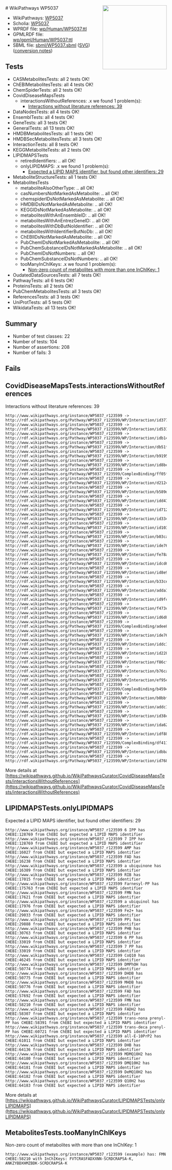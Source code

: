 <img style="float: right; width: 200px" src="../logo.png" />
# WikiPathways WP5037

* WikiPathways: [WP5037](https://identifiers.org/wikipathways:WP5037)
* Scholia: [WP5037](https://scholia.toolforge.org/wikipathways/WP5037)
* WPRDF file: [wp/Human/WP5037.ttl](../wp/Human/WP5037.ttl)
* GPMLRDF file: [wp/gpml/Human/WP5037.ttl](../wp/gpml/Human/WP5037.ttl)
* SBML file: [sbml/WP5037.sbml](../sbml/WP5037.sbml) ([SVG](../sbml/WP5037.svg)) ([conversion notes](../sbml/WP5037.txt))

## Tests
* CASMetabolitesTests: all 2 tests OK!
* ChEBIMetabolitesTests: all 4 tests OK!
* ChemSpiderTests: all 2 tests OK!
* CovidDiseaseMapsTests
    * interactionsWithoutReferences: .x we found 1 problem(s):
        * [Interactions without literature references: 39](#9701cd28)
* DataNodesTests: all 4 tests OK!
* EnsemblTests: all 4 tests OK!
* GeneTests: all 3 tests OK!
* GeneralTests: all 13 tests OK!
* HMDBMetabolitesTests: all 1 tests OK!
* HMDBSecMetabolitesTests: all 3 tests OK!
* InteractionTests: all 8 tests OK!
* KEGGMetaboliteTests: all 2 tests OK!
* LIPIDMAPSTests
    * retiredIdentifiers: .. all OK!
    * onlyLIPIDMAPS: .x we found 1 problem(s):
        * [Expected a LIPID MAPS identifier, but found other identifiers: 29](#d0bfb6a0)
* MetaboliteStructureTests: all 1 tests OK!
* MetabolitesTests
    * metaboliteAlsoOtherType: .. all OK!
    * casNumbersNotMarkedAsMetabolite: .. all OK!
    * chemspiderIDsNotMarkedAsMetabolite: .. all OK!
    * HMDBIDsNotMarkedAsMetabolite: .. all OK!
    * KEGGIDsNotMarkedAsMetabolite: .. all OK!
    * metabolitesWithAnEnsembleID: .. all OK!
    * metabolitesWithAnEntrezGeneID: .. all OK!
    * metabolitesWithDbButNoIdentifier: .. all OK!
    * metabolitesWithIdentifierButNoDb: .. all OK!
    * ChEBIIDsNotMarkedAsMetabolite: .. all OK!
    * PubChemIDsNotMarkedAsMetabolite: .. all OK!
    * PubChemSubstanceIDsNotMarkedAsMetabolite: .. all OK!
    * PubChemIDsNotNumbers: .. all OK!
    * PubChemSubstanceIDsNotNumbers: .. all OK!
    * tooManyInChIKeys: .x we found 1 problem(s):
        * [Non-zero count of metabolites with more than one InChIKey: 1](#a4e4037e)
* OudatedDataSourcesTests: all 7 tests OK!
* PathwayTests: all 6 tests OK!
* ProteinsTests: all 2 tests OK!
* PubChemMetabolitesTests: all 3 tests OK!
* ReferencesTests: all 3 tests OK!
* UniProtTests: all 5 tests OK!
* WikidataTests: all 13 tests OK!


## Summary

* Number of test classes: 22
* Number of tests: 104
* Number of assertions: 208
* Number of fails: 3

## Fails

<a name="9701cd28" />

## CovidDiseaseMapsTests.interactionsWithoutReferences

Interactions without literature references: 39
```
http://www.wikipathways.org/instance/WP5037_r123599 -> http://rdf.wikipathways.org/Pathway/WP5037_r123599/WP/Interaction/id3774f519
http://www.wikipathways.org/instance/WP5037_r123599 -> http://rdf.wikipathways.org/Pathway/WP5037_r123599/WP/Interaction/id531d4253
http://www.wikipathways.org/instance/WP5037_r123599 -> http://rdf.wikipathways.org/Pathway/WP5037_r123599/WP/Interaction/idb14b0578
http://www.wikipathways.org/instance/WP5037_r123599 -> http://rdf.wikipathways.org/Pathway/WP5037_r123599/WP/Interaction/db51f
http://www.wikipathways.org/instance/WP5037_r123599 -> http://rdf.wikipathways.org/Pathway/WP5037_r123599/WP/Interaction/b9195
http://www.wikipathways.org/instance/WP5037_r123599 -> http://rdf.wikipathways.org/Pathway/WP5037_r123599/WP/Interaction/id8bc5fdee
http://www.wikipathways.org/instance/WP5037_r123599 -> http://rdf.wikipathways.org/Pathway/WP5037_r123599/ComplexBinding/ff05f
http://www.wikipathways.org/instance/WP5037_r123599 -> http://rdf.wikipathways.org/Pathway/WP5037_r123599/WP/Interaction/d2124
http://www.wikipathways.org/instance/WP5037_r123599 -> http://rdf.wikipathways.org/Pathway/WP5037_r123599/WP/Interaction/b589d
http://www.wikipathways.org/instance/WP5037_r123599 -> http://rdf.wikipathways.org/Pathway/WP5037_r123599/WP/Interaction/idd41328ef
http://www.wikipathways.org/instance/WP5037_r123599 -> http://rdf.wikipathways.org/Pathway/WP5037_r123599/WP/Interaction/id712285a9
http://www.wikipathways.org/instance/WP5037_r123599 -> http://rdf.wikipathways.org/Pathway/WP5037_r123599/WP/Interaction/id3343dfba
http://www.wikipathways.org/instance/WP5037_r123599 -> http://rdf.wikipathways.org/Pathway/WP5037_r123599/WP/Interaction/id103fc351
http://www.wikipathways.org/instance/WP5037_r123599 -> http://rdf.wikipathways.org/Pathway/WP5037_r123599/WP/Interaction/b03ca
http://www.wikipathways.org/instance/WP5037_r123599 -> http://rdf.wikipathways.org/Pathway/WP5037_r123599/WP/Interaction/ide76bb914_2
http://www.wikipathways.org/instance/WP5037_r123599 -> http://rdf.wikipathways.org/Pathway/WP5037_r123599/WP/Interaction/fe78a
http://www.wikipathways.org/instance/WP5037_r123599 -> http://rdf.wikipathways.org/Pathway/WP5037_r123599/WP/Interaction/idcd6d33
http://www.wikipathways.org/instance/WP5037_r123599 -> http://rdf.wikipathways.org/Pathway/WP5037_r123599/WP/Interaction/id8e9a4175
http://www.wikipathways.org/instance/WP5037_r123599 -> http://rdf.wikipathways.org/Pathway/WP5037_r123599/WP/Interaction/b33ce
http://www.wikipathways.org/instance/WP5037_r123599 -> http://rdf.wikipathways.org/Pathway/WP5037_r123599/WP/Interaction/adda1
http://www.wikipathways.org/instance/WP5037_r123599 -> http://rdf.wikipathways.org/Pathway/WP5037_r123599/WP/Interaction/id9fc8c21d
http://www.wikipathways.org/instance/WP5037_r123599 -> http://rdf.wikipathways.org/Pathway/WP5037_r123599/WP/Interaction/f473c
http://www.wikipathways.org/instance/WP5037_r123599 -> http://rdf.wikipathways.org/Pathway/WP5037_r123599/WP/Interaction/id6d862aa1
http://www.wikipathways.org/instance/WP5037_r123599 -> http://rdf.wikipathways.org/Pathway/WP5037_r123599/ComplexBinding/adee8
http://www.wikipathways.org/instance/WP5037_r123599 -> http://rdf.wikipathways.org/Pathway/WP5037_r123599/WP/Interaction/ide76bb914_1
http://www.wikipathways.org/instance/WP5037_r123599 -> http://rdf.wikipathways.org/Pathway/WP5037_r123599/WP/Interaction/iddc1ae2be
http://www.wikipathways.org/instance/WP5037_r123599 -> http://rdf.wikipathways.org/Pathway/WP5037_r123599/WP/Interaction/id2284bc05
http://www.wikipathways.org/instance/WP5037_r123599 -> http://rdf.wikipathways.org/Pathway/WP5037_r123599/WP/Interaction/f86cf
http://www.wikipathways.org/instance/WP5037_r123599 -> http://rdf.wikipathways.org/Pathway/WP5037_r123599/WP/Interaction/b76ca
http://www.wikipathways.org/instance/WP5037_r123599 -> http://rdf.wikipathways.org/Pathway/WP5037_r123599/WP/Interaction/ef95c
http://www.wikipathways.org/instance/WP5037_r123599 -> http://rdf.wikipathways.org/Pathway/WP5037_r123599/ComplexBinding/b4594
http://www.wikipathways.org/instance/WP5037_r123599 -> http://rdf.wikipathways.org/Pathway/WP5037_r123599/WP/Interaction/b0bbf
http://www.wikipathways.org/instance/WP5037_r123599 -> http://rdf.wikipathways.org/Pathway/WP5037_r123599/WP/Interaction/addc1
http://www.wikipathways.org/instance/WP5037_r123599 -> http://rdf.wikipathways.org/Pathway/WP5037_r123599/WP/Interaction/id38c38332
http://www.wikipathways.org/instance/WP5037_r123599 -> http://rdf.wikipathways.org/Pathway/WP5037_r123599/WP/Interaction/ida62d94e4
http://www.wikipathways.org/instance/WP5037_r123599 -> http://rdf.wikipathways.org/Pathway/WP5037_r123599/WP/Interaction/idf8860dfe
http://www.wikipathways.org/instance/WP5037_r123599 -> http://rdf.wikipathways.org/Pathway/WP5037_r123599/ComplexBinding/df411
http://www.wikipathways.org/instance/WP5037_r123599 -> http://rdf.wikipathways.org/Pathway/WP5037_r123599/WP/Interaction/idbbaf64e
http://www.wikipathways.org/instance/WP5037_r123599 -> http://rdf.wikipathways.org/Pathway/WP5037_r123599/WP/Interaction/id768cdc78
```

More details at [https://wikipathways.github.io/WikiPathwaysCurator/CovidDiseaseMapsTests/interactionsWithoutReferences](https://wikipathways.github.io/WikiPathwaysCurator/CovidDiseaseMapsTests/interactionsWithoutReferences)

<a name="d0bfb6a0" />

## LIPIDMAPSTests.onlyLIPIDMAPS

Expected a LIPID MAPS identifier, but found other identifiers: 29
```
http://www.wikipathways.org/instance/WP5037_r123599 6 IPP has CHEBI:128769 from ChEBI but expected a LIPID MAPS identifier
http://www.wikipathways.org/instance/WP5037_r123599 7 IPP has CHEBI:128769 from ChEBI but expected a LIPID MAPS identifier
http://www.wikipathways.org/instance/WP5037_r123599 AMP has CHEBI:16027 from ChEBI but expected a LIPID MAPS identifier
http://www.wikipathways.org/instance/WP5037_r123599 FAD has CHEBI:16238 from ChEBI but expected a LIPID MAPS identifier
http://www.wikipathways.org/instance/WP5037_r123599 a ubiquinone has CHEBI:16389 from ChEBI but expected a LIPID MAPS identifier
http://www.wikipathways.org/instance/WP5037_r123599 RIB has CHEBI:17015 from ChEBI but expected a LIPID MAPS identifier
http://www.wikipathways.org/instance/WP5037_r123599 Farnesyl-PP has CHEBI:175763 from ChEBI but expected a LIPID MAPS identifier
http://www.wikipathways.org/instance/WP5037_r123599 FMN has CHEBI:17621 from ChEBI but expected a LIPID MAPS identifier
http://www.wikipathways.org/instance/WP5037_r123599 a ubiquinol has CHEBI:17976 from ChEBI but expected a LIPID MAPS identifier
http://www.wikipathways.org/instance/WP5037_r123599 Fe2+ has CHEBI:29033 from ChEBI but expected a LIPID MAPS identifier
http://www.wikipathways.org/instance/WP5037_r123599 PPi has CHEBI:29888 from ChEBI but expected a LIPID MAPS identifier
http://www.wikipathways.org/instance/WP5037_r123599 PHB has CHEBI:30763 from ChEBI but expected a LIPID MAPS identifier
http://www.wikipathways.org/instance/WP5037_r123599 6 PP has CHEBI:33019 from ChEBI but expected a LIPID MAPS identifier
http://www.wikipathways.org/instance/WP5037_r123599 7 PP has CHEBI:33019 from ChEBI but expected a LIPID MAPS identifier
http://www.wikipathways.org/instance/WP5037_r123599 CoQ10 has CHEBI:46245 from ChEBI but expected a LIPID MAPS identifier
http://www.wikipathways.org/instance/WP5037_r123599 DMPhOH has CHEBI:50774 from ChEBI but expected a LIPID MAPS identifier
http://www.wikipathways.org/instance/WP5037_r123599 DHDB has CHEBI:50775 from ChEBI but expected a LIPID MAPS identifier
http://www.wikipathways.org/instance/WP5037_r123599 MHDB has CHEBI:50776 from ChEBI but expected a LIPID MAPS identifier
http://www.wikipathways.org/instance/WP5037_r123599 FAD has CHEBI:57692 from ChEBI but expected a LIPID MAPS identifier
http://www.wikipathways.org/instance/WP5037_r123599 FMN has CHEBI:58210 from ChEBI but expected a LIPID MAPS identifier
http://www.wikipathways.org/instance/WP5037_r123599 FADH2 has CHEBI:58307 from ChEBI but expected a LIPID MAPS identifier
http://www.wikipathways.org/instance/WP5037_r123599 trans-nona prenyl-PP has CHEBI:58391 from ChEBI but expected a LIPID MAPS identifier
http://www.wikipathways.org/instance/WP5037_r123599 trans-deca prenyl-PP has CHEBI:60721 from ChEBI but expected a LIPID MAPS identifier
http://www.wikipathways.org/instance/WP5037_r123599 all-E-10PrP2 has CHEBI:61011 from ChEBI but expected a LIPID MAPS identifier
http://www.wikipathways.org/instance/WP5037_r123599 DHB has CHEBI:64136 from ChEBI but expected a LIPID MAPS identifier
http://www.wikipathways.org/instance/WP5037_r123599 MDMQ10H2 has CHEBI:64180 from ChEBI but expected a LIPID MAPS identifier
http://www.wikipathways.org/instance/WP5037_r123599 DMQ10H2 has CHEBI:64181 from ChEBI but expected a LIPID MAPS identifier
http://www.wikipathways.org/instance/WP5037_r123599 DeMQ10H2 has CHEBI:64182 from ChEBI but expected a LIPID MAPS identifier
http://www.wikipathways.org/instance/WP5037_r123599 Q10H2 has CHEBI:64183 from ChEBI but expected a LIPID MAPS identifier
```

More details at [https://wikipathways.github.io/WikiPathwaysCurator/LIPIDMAPSTests/onlyLIPIDMAPS](https://wikipathways.github.io/WikiPathwaysCurator/LIPIDMAPSTests/onlyLIPIDMAPS)

<a name="a4e4037e" />

## MetabolitesTests.tooManyInChIKeys

Non-zero count of metabolites with more than one InChIKey: 1
```
http://www.wikipathways.org/instance/WP5037_r123599 (example) has: FMN CHEBI:58210 with InChIKeys: FVTCRASFADXXNN-SCRDCRAPSA-K, ANKZYBDXHMZBDK-SCRDCRAPSA-K
```

